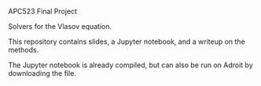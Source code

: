 APC523 Final Project

Solvers for the Vlasov equation.

This repository contains slides, a Jupyter notebook, and a writeup on the methods.

The Jupyter notebook is already compiled, but can also be run on Adroit by downloading the file.
